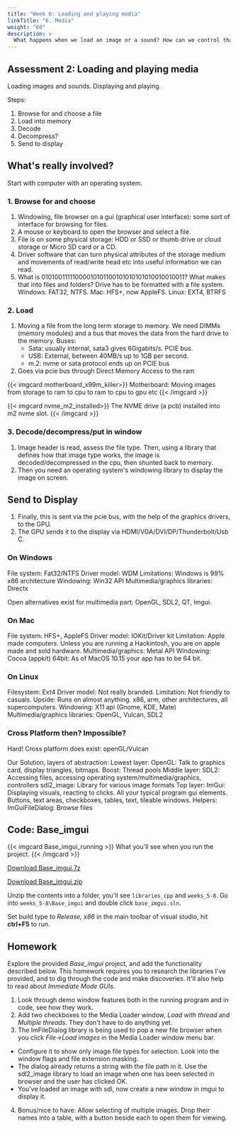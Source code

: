 ```yaml
---
title: "Week 6: Loading and playing media"
linkTitle: "6. Media"
weight: "60"
description: >
  What happens when we load an image or a sound? How can we control that across operating systems?
---
```


## Assessment 2: Loading and playing media

Loading images and sounds. Displaying and playing.

Steps:
  1. Browse for and choose a file
  2. Load into memory
  3. Decode
  4. Decompress?
  5. Send to display

## What's really involved?

Start with computer with an operating system.

### 1. Browse for and choose
1. Windowing, file browser on a gui (graphical user interface): some sort of interface for browsing for files.
1. A mouse or keyboard to open the browser and select a file. 
1. File is on some physical storage: HDD or SSD or thumb drive or cloud storage or Micro SD card or a CD.
1. Driver software that can turn physical attributes of the storage medium and movements of read/write head etc into useful information we can read.
1. What is 01010011111000010101100101010101010010010011? What makes that into files and folders? Drive has to be formatted with a file system. 
   Windows: FAT32, NTFS. 
   Mac: HFS+, now AppleFS.
   Linux: EXT4, BTRFS
  
### 2. Load
1. Moving a file from the long term storage to memory. We need DIMMs (memory modules) and a bus that moves the data from the hard drive to the memory.
  Buses:
    - Sata: usually internal, sata3 gives 6Gigabits/s. PCIE bus.
    - USB: External, between 40MB/s up to 1GB per second.
    - m.2: nvme or sata protocol ends up on PCIE bus
2. Goes via pcie bus through Direct Memory Access to the ram

{{< imgcard motherboard_x99m_killer>}}
Motherboard: Moving images from storage to ram to cpu to ram to cpu to gpu etc
{{< /imgcard >}}

{{< imgcard nvme_m2_installed>}}
The NVME drive (a pcb) installed into m2 nvme slot.
{{< /imgcard >}}

### 3. Decode/decompress/put in window
1. Image header is read, assess the file type. Then, using a library that defines how that image type works, the image is decoded/decompressed in the cpu, then shunted back to memory.
1. Then you need an operating system's windowing library to display the image on screen. 

## Send to Display
1. Finally, this is sent via the pcie bus, with the help of the graphics drivers, to the GPU.
1. The GPU sends it to the display via HDMI/VGA/DVI/DP/Thunderbolt/Usb C.

### On Windows

File system: Fat32/NTFS 
Driver model: WDM
Limitations: Windows is 99% x86 architecture
Windowing: Win32 API
Multimedia/graphics libraries: Directx

Open alternatives exist for multimedia part: OpenGL, SDL2, QT, Imgui.

### On Mac
File system: HFS+, AppleFS
Driver model: IOKit/Driver kit
Limitation: Apple made computers. Unless you are running a Hackintosh, you are on apple made and sold hardware.
Multimedia/graphics: Metal API 
Windowing: Cocoa (appkit)
64bit: As of MacOS 10.15 your app has to be 64 bit.

### On Linux
Filesystem: Ext4
Driver model: Not really branded.
Limitation: Not friendly to casuals.
Upside: Runs on almost anything. x86, arm, other architectures, all supercomputers.
Windowing: X11 api (Gnome, KDE, Mate)
Multimedia/graphics libraries: OpenGL, Vulcan, SDL2 

### Cross Platform then? Impossible?
Hard! 
Cross platform does exist: openGL/Vulcan 

Our Solution, layers of abstraction:
Lowest layer:
  OpenGL: Talk to graphics card, display triangles, bitmaps.
  Boost: Thread pools
Middle layer:
  SDL2: Accessing files, accessing operating system/multimedia/graphics, controllers
  sdl2_image: Library for various image formats
Top layer:
  ImGui: Displaying visuals, reacting to clicks. All your typical program gui elements. Buttons, text areas, checkboxes, tables, text, tileable windows.
Helpers:
  ImGuiFileDialog: Browse files

## Code: Base_imgui

{{< imgcard Base_imgui_running >}}
What you'll see when you run the project.
{{< /imgcard >}}

<a class="btn btn-lg btn-primary mr-3 mb-4" href="https://laureateaus-my.sharepoint.com/:u:/g/personal/daniel_mcgillick_laureate_edu_au/EW63GlqCx0RDls2upO3B6gcB323l_Vzo-97WA97XJto3Vw" target="_blank">Download Base_imgui.7z<i class="fas fa-arrow-alt-circle-right ml-2"></i></a>

<a class="btn btn-lg btn-primary mr-3 mb-4" href="https://laureateaus-my.sharepoint.com/:u:/g/personal/daniel_mcgillick_laureate_edu_au/EXx4avVQkvZBmYSxe6h_sh0ByLgjBpf0Tcy9zSgONM9gig" target="_blank">Download Base_imgui.zip<i class="fas fa-arrow-alt-circle-right ml-2"></i></a>

Unzip the contents into a folder, you'll see `libraries_cpp` and `weeks_5-8`.
Go into `weeks_5-8\Base_imgui` and double click `base_imgui.sln`. 

Set build type to _Release, x86_ in the main toolbar of visual studio, hit **ctrl+F5** to run.

## Homework

Explore the provided _Base\_imgui_ project, and add the functionality described below. This homework requires you to research the libraries I've provided, and to dig through the code and make discoveries. It'll also help to read about _Immediate Mode GUIs_.

1. Look through demo window features both in the running program and in code, see how they work.
2. Add two checkboxes to the Media Loader window, _Load with thread_ and _Multiple threads_. They don't have to do anything yet.
3. The ImFileDialog library is being used to pop a new file browser when you click _File->Load images_ in the Media Loader window menu bar.
  * Configure it to show only image file types for selection. Look into the window flags and file extension masking.
  * The dialog already returns a string with the file path in it. Use the sdl2_image library to load an image when one has been selected in browser and the user has clicked OK.
  * You've loaded an image with sdl, now create a new window in imgui to display it.
4. Bonus/nice to have: Allow selecting of multiple images. Drop their names into a table, with a button beside each to open them for viewing.